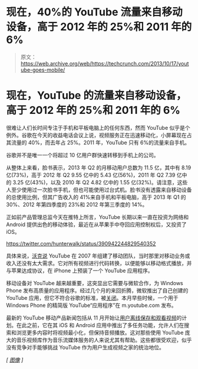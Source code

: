 # 现在，40%的 YouTube 流量来自移动设备，高于 2012 年的 25%和 2011 年的 6%

> 原文：<https://web.archive.org/web/https://techcrunch.com/2013/10/17/youtube-goes-mobile/>

# 现在，YouTube 的流量来自移动设备，高于 2012 年的 25%和 2011 年的 6%

很难让人们长时间专注于手机和平板电脑上的任何东西，然而 YouTube 似乎是个例外。谷歌在今天的收益电话会议上说，视频服务正在迅速移动化，小屏幕现在占其流量的 40%，而去年占 25%。2011 年，YouTube 只有 6%的流量来自手机。

谷歌并不是唯一一个将超过 10 亿用户群快速转移到手机上的公司。

从整体上来看，脸书表示，2013 年 Q2 的月移动用户总数为 11.5 亿，其中有 8.19 亿(73%)，高于 2012 年 Q2 9.55 亿中的 5.43 亿(56%)，2011 年 Q2 7.39 亿中的 3.25 亿(43%)，以及 2010 年 Q2 4.82 亿中的 1.55 亿(32%)。请注意，这些人至少使用过一次脸书手机，但也可能使用过台式机。脸书没有透露来自移动设备的总使用比例，但其广告收入的 41%来自手机和平板电脑，高于 2013 年 Q1 的 30%、2012 年第四季度的 23%和 2012 年第三季度的 14%。

正如前产品管理总监今天在推特上所言，YouTube 长期以来一直在投资为网络和 Android 提供出色的移动体验，最近在从苹果手中夺回应用控制权后，又投资了 iOS。

https://twitter.com/hunterwalk/status/390942244829540352

具体来说，[沃克说](https://web.archive.org/web/20221209145636/https://twitter.com/hunterwalk/status/390959473423970304) YouTube 在 2007 年组建了移动团队，当时那里对移动业务或收入还没有太大需求。它对所有视频进行代码转换，以便能够以移动格式播放，并与苹果达成协议，在 iPhone 上预装了一个 YouTube 应用程序。

移动设备对 YouTube 越来越重要，这突显出它需要与微软合作，为 Windows Phone 发布高质量的应用程序。经过几个月的来回折腾，微软推出了自己创建的 YouTube 应用，但它不符合谷歌的标准，被[关闭](https://web.archive.org/web/20221209145636/https://beta.techcrunch.com/2013/08/15/google-blocks-the-new-youtube-app-for-windows-phone-claims-microsoft-has-violated-its-tos-again/)。本月早些时候，一个用于 Windows Phone 的精简版 YouTube“应用程序”在 m.youtube.com 发布。

最新的 YouTube 移动产品新闻包括从 11 月开始让[用户离线保存和观看视频](https://web.archive.org/web/20221209145636/https://beta.techcrunch.com/2013/09/18/879643/)的计划。在此之前，它在其 iOS 和 Android 应用中推出了多任务功能，允许人们在搜索和浏览更多内容时将视频最小化，但保持音频播放。这对那些使用 YouTube 庞大的音乐视频库作为音乐流媒体服务的人来说尤其有帮助。这些都很受欢迎，似乎没有竞争对手能够挑战 YouTube 作为用户生成视频之家的统治地位。

*[ [图像](https://web.archive.org/web/20221209145636/http://features.en.softonic.com/watch-youtube-videos-on-your-phone) ]*